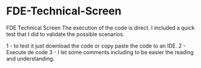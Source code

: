 # FDE-Technical-Screen
FDE Technical Screen
The execution of the code is direct.
I included a quick test that I did to validate the possible scenarios.

1 - to test it just download the code or copy paste the code to an IDE.
2 - Execute de code
3 - I let some comments including to be easier the reading and understanding.
